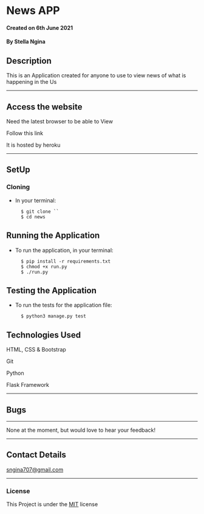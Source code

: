 # News APP

#### Created on 6th June 2021
#### By Stella Ngina

## Description 

This is an Application created for anyone to use to view news of what is happening in the Us


---

## Access the website
Need the latest browser to be able to View

Follow this link

It is hosted by heroku

---

## SetUp
### Cloning

* In your terminal:
        
        $ git clone ``
        $ cd news

## Running the Application

* To run the application, in your terminal:

        $ pip install -r requirements.txt
        $ chmod +x run.py
        $ ./run.py
        
## Testing the Application

* To run the tests for the application file:

        $ python3 manage.py test
        
## Technologies Used
HTML, CSS & Bootstrap

Git

Python

Flask Framework

---

## Bugs
---
None at the moment, but would love to hear your feedback!

---

## Contact Details
sngina707@gmail.com
 

---

### License
This Project is under the [MIT](LICENSE) license